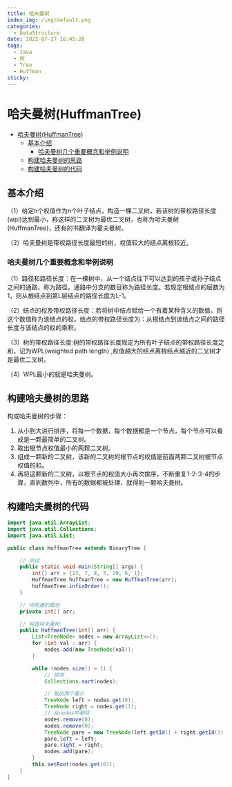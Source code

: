 ```yaml
---
title: 哈夫曼树
index_img: /img/default.png
categories: 
  - DataStructure
date: 2022-07-27 16:45:28
tags: 
  - Java
  - 树
  - Tree
  - Huffman
sticky: 
---
```


# 哈夫曼树(HuffmanTree)

- [哈夫曼树(HuffmanTree)](#哈夫曼树huffmantree)
  - [基本介绍](#基本介绍)
    - [哈夫曼树几个重要概念和举例说明](#哈夫曼树几个重要概念和举例说明)
  - [构建哈夫曼树的思路](#构建哈夫曼树的思路)
  - [构建哈夫曼树的代码](#构建哈夫曼树的代码)

## 基本介绍

（1）给定n个权值作为n个叶子结点，构造一棵二叉树，若该树的带权路径长度(wpl)达到最小，称这样的二叉树为最优二叉树，也称为哈夫曼树(HuffmanTree)，还有的书翻译为霍夫曼树。


（2）哈夫曼树是带权路径长度最短的树，权值较大的结点离根较近。

### 哈夫曼树几个重要概念和举例说明

（1）路径和路径长度：在一棵树中，从一个结点往下可以达到的孩子或孙子结点之间的通路，称为路径。通路中分支的数目称为路径长度。若规定根结点的层数为1，则从根结点到第L层结点的路径长度为L-1。

（2）结点的权及带权路径长度：若将树中结点赋给一个有着某种含义的数值，则这个数值称为该结点的权。结点的带权路径长度为：从根结点到该结点之间的路径长度与该结点的权的乘积。

（3）树的带权路径长度:树的带权路径长度规定为所有叶子结点的带权路径长度之和，记为WPL(weighted path length) ,权值越大的结点离根结点越近的二叉树才是最优二叉树。

（4）WPL最小的就是哈夫曼树。

## 构建哈夫曼树的思路

构成哈夫曼树的步骤：

1. 从小到大进行排序，将每一个数据，每个数据都是一个节点，每个节点可以看成是一颗最简单的二叉树。
2. 取出根节点权值最小的两颗二叉树。
3. 组成一颗新的二叉树，该新的二叉树的根节点的权值是前面两颗二叉树根节点权值的和。
4. 再将这颗新的二叉树，以根节点的权值大小再次排序，不断重复1-2-3-4的步骤，直到数列中，所有的数据都被处理，就得到一颗哈夫曼树。

## 构建哈夫曼树的代码

```java
import java.util.ArrayList;
import java.util.Collections;
import java.util.List;

public class HuffmanTree extends BinaryTree {

    // 测试
    public static void main(String[] args) {
        int[] arr = {13, 7, 8, 3, 29, 6, 1};
        HuffmanTree huffmanTree = new HuffmanTree(arr);
        huffmanTree.infixOrder();
    }

    // 待构建的数组
    private int[] arr;

    // 构造哈夫曼树
    public HuffmanTree(int[] arr) {
        List<TreeNode> nodes = new ArrayList<>();
        for (int val : arr) {
            nodes.add(new TreeNode(val));
        }

        while (nodes.size() > 1) {
            // 排序
            Collections.sort(nodes);

            // 取出两个最小
            TreeNode left = nodes.get(0);
            TreeNode right = nodes.get(1);
            // 从nodes中删除
            nodes.remove(0);
            nodes.remove(0);
            TreeNode pare = new TreeNode(left.getId() + right.getId());
            pare.left = left;
            pare.right = right;
            nodes.add(pare);
        }
        this.setRoot(nodes.get(0));
    }
}
```